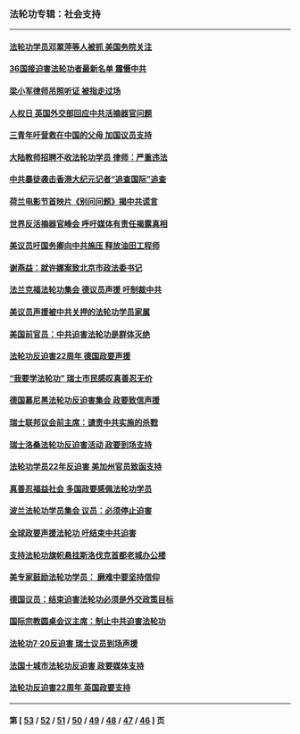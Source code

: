 ### 法轮功专辑：社会支持
---
#### [法轮功学员邓翠萍等人被抓 美国务院关注](../../pages/nf4386/n13451524.md) 
#### [36国接迫害法轮功者最新名单 震慑中共](../../pages/nf4386/n13445909.md) 
#### [梁小军律师吊照听证 被指走过场](../../pages/nf4386/n13437662.md) 
#### [人权日 英国外交部回应中共活摘器官问题](../../pages/nf4386/n13430243.md) 
#### [三青年吁营救在中国的父母 加国议员支持](../../pages/nf4386/n13429744.md) 
#### [大陆教师招聘不收法轮功学员 律师：严重违法](../../pages/nf4386/n13365839.md) 
#### [中共暴徒袭击香港大纪元记者“追查国际”追查](../../pages/nf4386/n13343404.md) 
#### [荷兰电影节首映片《别问问题》揭中共谎言](../../pages/nf4386/n13321179.md) 
#### [世界反活摘器官峰会 呼吁媒体有责任揭露真相](../../pages/nf4386/n13264475.md) 
#### [美议员吁国务卿向中共施压 释放油田工程师](../../pages/nf4386/n13233845.md) 
#### [谢燕益：就许娜案致北京市政法委书记](../../pages/nf4386/n13182701.md) 
#### [法兰克福法轮功集会 德议员声援 吁制裁中共](../../pages/nf4386/n13175975.md) 
#### [美议员声援被中共关押的法轮功学员家属](../../pages/nf4386/n13158310.md) 
#### [美国前官员：中共迫害法轮功是群体灭绝](../../pages/nf4386/n13157750.md) 
#### [法轮功反迫害22周年 德国政要声援](../../pages/nf4386/n13143632.md) 
#### [“我要学法轮功” 瑞士市民感叹真善忍无价](../../pages/nf4386/n13129633.md) 
#### [德国慕尼黑法轮功反迫害集会 政要致信声援](../../pages/nf4386/n13129148.md) 
#### [瑞士联邦议会前主席：谴责中共实施的杀戮](../../pages/nf4386/n13127336.md) 
#### [瑞士洛桑法轮功反迫害活动 政要到场支持](../../pages/nf4386/n13119398.md) 
#### [法轮功学员22年反迫害 美加州官员致函支持](../../pages/nf4386/n13118879.md) 
#### [真善忍福益社会 多国政要感佩法轮功学员](../../pages/nf4386/n13116951.md) 
#### [波兰法轮功学员集会 议员：必须停止迫害](../../pages/nf4386/n13116685.md) 
#### [全球政要声援法轮功 吁结束中共迫害](../../pages/nf4386/n13114441.md) 
#### [支持法轮功旗帜悬挂斯洛伐克首都老城办公楼](../../pages/nf4386/n13112261.md) 
#### [美专家鼓励法轮功学员： 磨难中要坚持信仰](../../pages/nf4386/n13108359.md) 
#### [德国议员：结束迫害法轮功必须是外交政策目标](../../pages/nf4386/n13109600.md) 
#### [国际宗教圆桌会议主席：制止中共迫害法轮功](../../pages/nf4386/n13108177.md) 
#### [法轮功7·20反迫害 瑞士议员到场声援](../../pages/nf4386/n13107072.md) 
#### [法国十城市法轮功反迫害 政要媒体支持](../../pages/nf4386/n13104833.md) 
#### [法轮功反迫害22周年 英国政要支持](../../pages/nf4386/n13091349.md) 

---
#### 第 [ [53](./53.md) / [52](./52.md) / [51](./51.md) / [50](./50.md) / [49](./49.md) / [48](./48.md) / [47](./47.md) / [46](./46.md) ] 页
